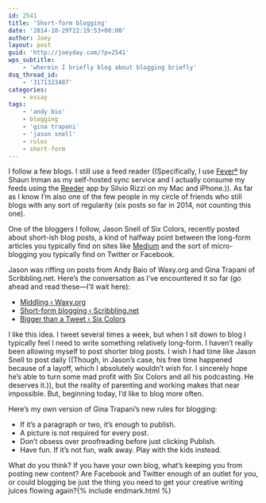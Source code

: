 ```yaml
---
id: 2541
title: 'Short-form blogging'
date: '2014-10-29T22:19:53+00:00'
author: Joey
layout: post
guid: 'http://joeyday.com/?p=2541'
wps_subtitle:
    - 'wherein I briefly blog about blogging briefly'
dsq_thread_id:
    - '3171323487'
categories:
    - essay
tags:
    - 'andy bio'
    - blogging
    - 'gina trapani'
    - 'jason snell'
    - rules
    - short-form
---
```


I follow a few blogs. I still use a feed reader ((Specifically, I use [Feverº](http://feedafever.com/ "Feverº") by Shaun Inman as my self-hosted sync service and I actually consume my feeds using the [Reeder](http://reederapp.com/ "Reeder") app by Silvio Rizzi on my Mac and iPhone.)). As far as I know I’m also one of the few people in my circle of friends who still blogs with any sort of regularity (six posts so far in 2014, not counting this one).

One of the bloggers I follow, Jason Snell of Six Colors, recently posted about short-ish blog posts, a kind of halfway point between the long-form articles you typically find on sites like [Medium](https://medium.com "Medium") and the sort of micro-blogging you typically find on Twitter or Facebook.

Jason was riffing on posts from Andy Baio of Waxy.org and Gina Trapani of Scribbling.net. Here’s the conversation as I’ve encountered it so far (go ahead and read these—I’ll wait here):

- [Middling ‹ Waxy.org](http://waxy.org/2014/10/middling/ "Middling ‹ Waxy.org")
- [Short-form blogging ‹ Scribbling.net](http://scribbling.net/2014/10/16/short-form-blogging/ "Short-form blogging ‹ Scribbling.net")
- [Bigger than a Tweet ‹ Six Colors](http://sixcolors.com/post/2014/10/bigger-than-a-tweet/ "Bigger than a Tweet ‹ Six Colors")

I like this idea. I tweet several times a week, but when I sit down to blog I typically feel I need to write something relatively long-form. I haven’t really been allowing myself to post shorter blog posts. I wish I had time like Jason Snell to post daily ((Though, in Jason’s case, his free time happened because of a layoff, which I absolutely wouldn’t wish for. I sincerely hope he’s able to turn some mad profit with Six Colors and all his podcasting. He deserves it.)), but the reality of parenting and working makes that near impossible. But, beginning today, I’d like to blog more often.

Here’s my own version of Gina Trapani’s new rules for blogging:

- If it’s a paragraph or two, it’s enough to publish.
- A picture is not required for every post.
- Don’t obsess over proofreading before just clicking Publish.
- Have fun. If it’s not fun, walk away. Play with the kids instead.

What do you think? If you have your own blog, what’s keeping you from posting new content? Are Facebook and Twitter enough of an outlet for you, or could blogging be just the thing you need to get your creative writing juices flowing again?{% include endmark.html %}